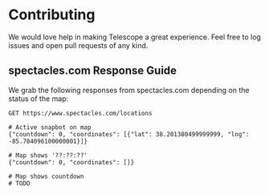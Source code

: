 # Contributing

We would love help in making Telescope a great experience. Feel free to log issues and open pull requests of any kind.

## spectacles.com Response Guide

We grab the following responses from spectacles.com depending on the status of the map:

`GET https://www.spectacles.com/locations`

```
# Active snapbot on map
{"countdown": 0, "coordinates": [{"lat": 38.201380499999999, "lng": -85.704096100000001}]}
```

```
# Map shows '??:??:??'
{"countdown": 0, "coordinates": []}
```

```
# Map shows countdown
# TODO
```
